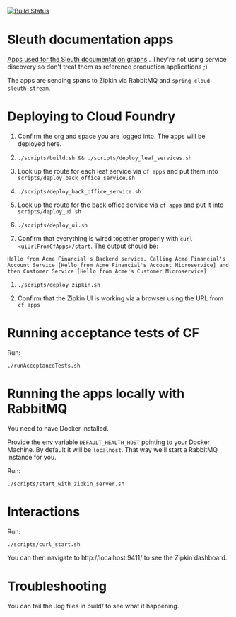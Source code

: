 [![Build Status](https://travis-ci.org/spring-cloud-samples/sleuth-documentation-apps.svg)](https://travis-ci.org/spring-cloud-samples/sleuth-documentation-apps)

# Sleuth documentation apps

[Apps used for the Sleuth documentation graphs](http://cloud.spring.io/spring-cloud-sleuth/spring-cloud-sleuth.html) . They're not using
service discovery so don't treat them as reference production applications ;)

The apps are sending spans to Zipkin via RabbitMQ and `spring-cloud-sleuth-stream`.

# Deploying to Cloud Foundry

1. Confirm the org and space you are logged into. The apps will be deployed here.

1. `./scripts/build.sh && ./scripts/deploy_leaf_services.sh`

1. Look up the route for each leaf service via `cf apps` and put them into `scripts/deploy_back_office_service.sh`

1. `./scripts/deploy_back_office_service.sh`

1. Look up the route for the back office service via `cf apps` and put it into `scripts/deploy_ui.sh`

1. `./scripts/deploy_ui.sh`

1. Confirm that everything is wired together properly with `curl <uiUrlFromCfApps>/start`. The output should be:

```
Hello from Acme Financial's Backend service. Calling Acme Financial's Account Service [Hello from Acme Financial's Account Microservice] and then Customer Service [Hello from Acme's Customer Microservice]
```

1. `./scripts/deploy_zipkin.sh`

1. Confirm that the Zipkin UI is working via a browser using the URL from `cf apps`



# Running acceptance tests of CF

Run:

```
./runAcceptanceTests.sh
```

# Running the apps locally with RabbitMQ

You need to have Docker installed.

Provide the env variable `DEFAULT_HEALTH_HOST` pointing to your Docker Machine. By default it will be `localhost`.
That way we'll start a RabbitMQ instance for you.

Run:

```
./scripts/start_with_zipkin_server.sh
```

# Interactions

Run:
```
./scripts/curl_start.sh
```

You can then navigate to http://localhost:9411/ to see the Zipkin dashboard.

# Troubleshooting

You can tail the .log files in build/ to see what it happening.

